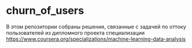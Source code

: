 # churn_of_users
В этом репозитории собраны решения, связанные с задачей по оттоку пользователей из дипломного проекта специализации https://www.coursera.org/specializations/machine-learning-data-analysis
